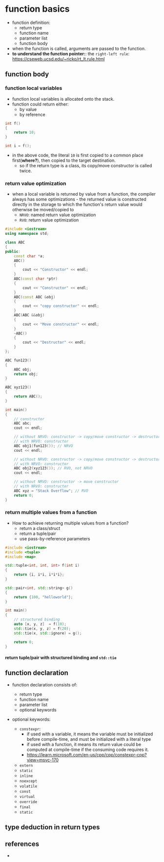 # function basics
* function definition:
    * return type
    * function name
    * parameter list
    * function body
* when the function is called, arguments are passed to the function.
* **to understand the function pointer:**: the `right-left rule`: https://cseweb.ucsd.edu/~ricko/rt_lt.rule.html

## function body
### function local variables
* function local variables is allocated onto the stack.
* function could return either:
    * by value
    * by reference

```cpp
int f()
{
    return 10;
}

int i = f();
```
* in the above code, the literal `10` is first copied to a common place first(**where?**), then copied to the target destination.
    * so if the return type is a class, its copy/move constructor is called twice.

### return value optimization
* when a local variable is returned by value from a function, the compiler always has some optimizations - the returned value is constructed directly in the storage to which the function's return value would otherwise be moved/copied to
    * `NRVO`: named return value optimization
    * `RVO`: return value optimization
```cpp
#include <iostream>
using namespace std;

class ABC
{
public:
    const char *a;
    ABC()
    {
        cout << "Constructor" << endl;
    }
    ABC(const char *ptr)
    {
        cout << "Constructor" << endl;
    }
    ABC(const ABC &obj)
    {
        cout << "copy constructor" << endl;
    }
    ABC(ABC &&obj)
    {
        cout << "Move constructor" << endl;
    }
    ~ABC()
    {
        cout << "Destructor" << endl;
    }
};

ABC fun123()
{
    ABC obj;
    return obj;
}

ABC xyz123()
{
    return ABC();
}

int main()
{
    // constructor
    ABC abc;
    cout << endl;

    // without NRVO: constructor -> copy/move constructor -> destructor -> copy/move constructor -> destructor
    // with NRVO: constructor
    ABC obj1(fun123()); // NRVO
    cout << endl;

    // without NRVO: constructor -> copy/move constructor -> destructor -> copy/move constructor -> destructor
    // with NRVO: constructor
    ABC obj2(xyz123()); // RVO, not NRVO
    cout << endl;

    // without NRVO: constructor -> move constructor
    // with NRVO: constructor
    ABC xyz = "Stack Overflow"; // RVO
    return 0;
}
```

### return multiple values from a function
* How to achieve returning multiple values from a function?
    * return a class/struct
    * return a tuple/pair
    * use pass-by-reference parameters

```cpp
#include <iostream>
#include <tuple>
#include <map>

std::tuple<int, int, int> f(int i)
{
    return {i, i*i, i*i*i};
}

std::pair<int, std::string> g()
{
    return {100, "helloworld"};
}

int main()
{
    // structured binding
    auto [x, y, z]  = f(10);
    std::tie(x, y, z) = f(20);
    std::tie(x, std::ignore) = g();

    return 0;
}
```

#### return tuple/pair with structured binding and `std::tie`

## function declaration
* function declaration consists of:
    * return type
    * function name
    * parameter list
    * optional keywords

* optional keywords:
    * `constexpr`:
        * if used with a variable, it means the variable must be initialized before compile-time, and must be initialized with a literal type
        * if used with a function, it means its return value could be computed at compile-time if the consuming code requires it.
        * https://learn.microsoft.com/en-us/cpp/cpp/constexpr-cpp?view=msvc-170
    * `extern`
    * `static`
    * `inline`
    * `noexcept`
    * `volatile`
    * `const`
    * `virtual`
    * `override`
    * `final`
    * `static`

## type deduction in return types


## references
* 
